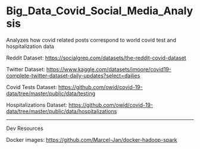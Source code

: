 # Big_Data_Covid_Social_Media_Analysis
Analyzes how covid related posts correspond to world covid test and hospitalization data

Reddit Dataset:
https://socialgrep.com/datasets/the-reddit-covid-dataset

Twitter Dataset:
https://www.kaggle.com/datasets/imoore/covid19-complete-twitter-dataset-daily-updates?select=dailies

Covid Tests Dataset: 
https://github.com/owid/covid-19-data/tree/master/public/data/testing

Hospitalizations Dataset:
https://github.com/owid/covid-19-data/tree/master/public/data/hospitalizations

-------------------------------
Dev Resources

Docker images: https://github.com/Marcel-Jan/docker-hadoop-spark


